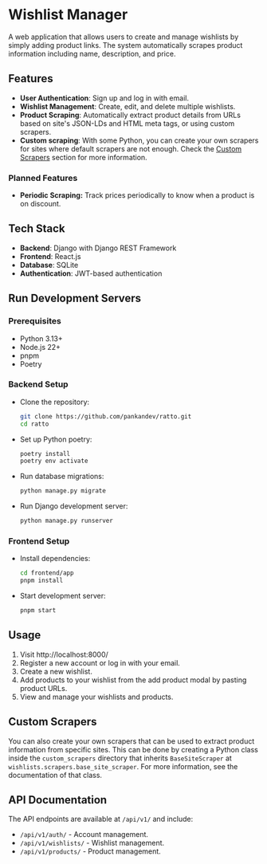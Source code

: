 # Wishlist Manager

A web application that allows users to create and manage wishlists by simply adding product links. The system automatically scrapes product information including name, description, and price.

## Features

- **User Authentication**: Sign up and log in with email.
- **Wishlist Management**: Create, edit, and delete multiple wishlists.
- **Product Scraping**: Automatically extract product details from URLs based on site's JSON-LDs and HTML meta tags, or using custom scrapers.
- **Custom scraping**: With some Python, you can create your own scrapers for sites where default scrapers are not
  enough. Check the [Custom Scrapers](#custom-scrapers) section for more information.

### Planned Features

- **Periodic Scraping:** Track prices periodically to know when a product is on discount.

## Tech Stack

- **Backend**: Django with Django REST Framework
- **Frontend**: React.js
- **Database**: SQLite
- **Authentication**: JWT-based authentication

## Run Development Servers

### Prerequisites
- Python 3.13+
- Node.js 22+
- pnpm
- Poetry

### Backend Setup

- Clone the repository:
   ```bash
   git clone https://github.com/pankandev/ratto.git
   cd ratto
   ```
- Set up Python poetry:
   ```bash
   poetry install
   poetry env activate
   ```
- Run database migrations:
   ```bash
   python manage.py migrate
   ```
- Run Django development server:
   ```bash
   python manage.py runserver
   ```

### Frontend Setup
- Install dependencies:
   ```bash
   cd frontend/app
   pnpm install
  ```
- Start development server:
   ```bash
   pnpm start 
   ```

## Usage

1. Visit http://localhost:8000/
2. Register a new account or log in with your email.
3. Create a new wishlist.
4. Add products to your wishlist from the add product modal by pasting product URLs.
5. View and manage your wishlists and products.

## Custom Scrapers

You can also create your own scrapers that can be used to extract product information from specific sites. This can be
done by creating a Python class inside the `custom_scrapers` directory that inherits `BaseSiteScraper` at
`wishlists.scrapers.base_site_scraper`. For more information, see the documentation of that class.

## API Documentation

The API endpoints are available at `/api/v1/` and include:

- `/api/v1/auth/` - Account management.
- `/api/v1/wishlists/` - Wishlist management.
- `/api/v1/products/` - Product management.
